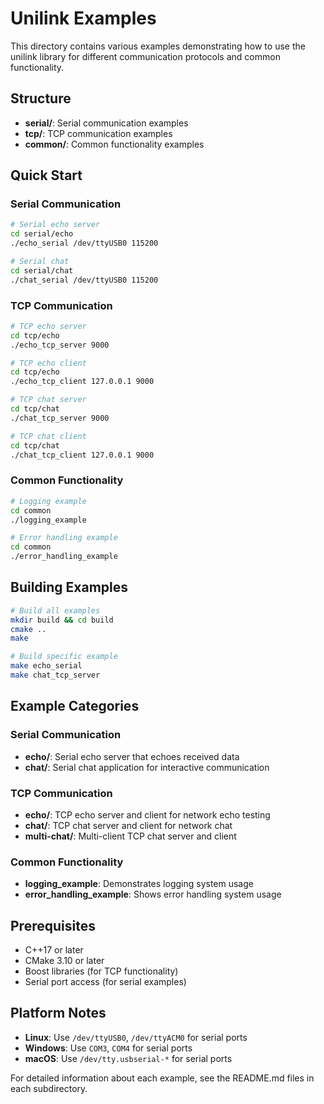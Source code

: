 # Unilink Examples

This directory contains various examples demonstrating how to use the unilink library for different communication protocols and common functionality.

## Structure

- **serial/**: Serial communication examples
- **tcp/**: TCP communication examples  
- **common/**: Common functionality examples

## Quick Start

### Serial Communication
```bash
# Serial echo server
cd serial/echo
./echo_serial /dev/ttyUSB0 115200

# Serial chat
cd serial/chat
./chat_serial /dev/ttyUSB0 115200
```

### TCP Communication
```bash
# TCP echo server
cd tcp/echo
./echo_tcp_server 9000

# TCP echo client
cd tcp/echo
./echo_tcp_client 127.0.0.1 9000

# TCP chat server
cd tcp/chat
./chat_tcp_server 9000

# TCP chat client
cd tcp/chat
./chat_tcp_client 127.0.0.1 9000
```

### Common Functionality
```bash
# Logging example
cd common
./logging_example

# Error handling example
cd common
./error_handling_example
```

## Building Examples

```bash
# Build all examples
mkdir build && cd build
cmake ..
make

# Build specific example
make echo_serial
make chat_tcp_server
```

## Example Categories

### Serial Communication
- **echo/**: Serial echo server that echoes received data
- **chat/**: Serial chat application for interactive communication

### TCP Communication
- **echo/**: TCP echo server and client for network echo testing
- **chat/**: TCP chat server and client for network chat
- **multi-chat/**: Multi-client TCP chat server and client

### Common Functionality
- **logging_example**: Demonstrates logging system usage
- **error_handling_example**: Shows error handling system usage

## Prerequisites

- C++17 or later
- CMake 3.10 or later
- Boost libraries (for TCP functionality)
- Serial port access (for serial examples)

## Platform Notes

- **Linux**: Use `/dev/ttyUSB0`, `/dev/ttyACM0` for serial ports
- **Windows**: Use `COM3`, `COM4` for serial ports
- **macOS**: Use `/dev/tty.usbserial-*` for serial ports

For detailed information about each example, see the README.md files in each subdirectory.